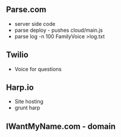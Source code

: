 ## Parse.com
* server side code
*   parse deploy - pushes cloud/main.js
*   parse log -n 100 FamilyVoice >log.txt
## Twilio
* Voice for questions

## Harp.io
*  Site hosting
*  grunt harp
  
## IWantMyName.com - domain
  

